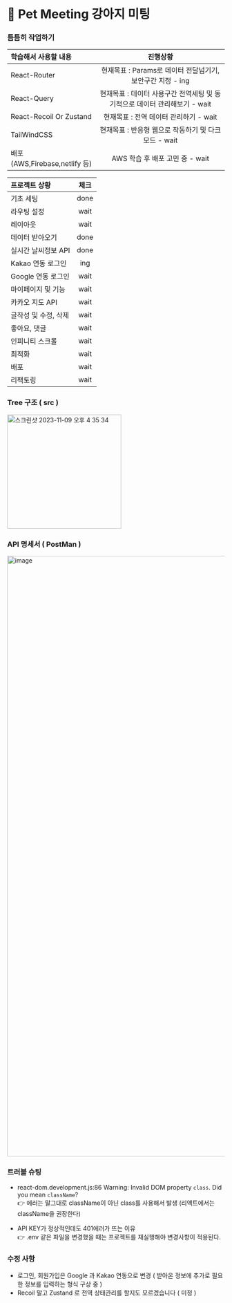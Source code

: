 # 🐶 Pet Meeting 강아지 미팅

### 틈틈히 작업하기

| 학습해서 사용할 내용          |                                  진행상황                                  |
| :---------------------------- | :------------------------------------------------------------------------: |
| React-Router                  |         현재목표 : Params로 데이터 전달넘기기, 보안구간 지정 - ing         |
| React-Query                   | 현재목표 : 데이터 사용구간 전역세팅 및 동기적으로 데이터 관리해보기 - wait |
| React-Recoil Or Zustand                 |                   현재목표 : 전역 데이터 관리하기 - wait                   |
| TailWindCSS                   |            현재목표 : 반응형 웹으로 작동하기 및 다크모드 - wait            |
| 배포(AWS,Firebase,netlify 등) |                      AWS 학습 후 배포 고민 중 - wait                       |

| 프로젝트 상황            | 체크 |
| :----------------------- | :--: |
| 기초 세팅                | done  |
| 라우팅 설정              | wait |
| 레이아웃                 | wait |
| 데이터 받아오기          | done |
| 실시간 날씨정보 API      | done |
| Kakao 연동 로그인 | ing |
| Google 연동 로그인 | wait |
| 마이페이지 및 기능       | wait |
| 카카오 지도 API          | wait |
| 글작성 및 수정, 삭제     | wait |
| 좋아요, 댓글             | wait |
| 인피니티 스크롤          | wait |
| 최적화                   | wait |
| 배포                     | wait |
| 리팩토링                     | wait |

### Tree 구조 ( src )
<img width="264" alt="스크린샷 2023-11-09 오후 4 35 34" src="https://github.com/sueWavy/pet/assets/148526219/ceca9264-ec44-4dd3-95ee-b6714611eb93">

### API 명세서 ( PostMan )
<img width="1390" alt="image" src="https://github.com/sueWavy/pet/assets/148526219/41463eff-f0f5-4668-9266-99d5140520c8">




### 트러블 슈팅

- react-dom.development.js:86 Warning: Invalid DOM property `class`. Did you mean `className`? <br/>
  👉 에러는 말그대로 className이 아닌 class를 사용해서 발생 (리액트에서는 className을 권장한다)

- API KEY가 정상적인데도 401에러가 뜨는 이유 <br/>
  👉 .env 같은 파일을 변경했을 때는 프로젝트를 재실행해야 변경사항이 적용된다.

### 수정 사항

- 로그인, 회원가입은 Google 과 Kakao 연동으로 변경 ( 받아온 정보에 추가로 필요한 정보를 입력하는 형식 구상 중 )
- Recoil 말고 Zustand 로 전역 상태관리를 할지도 모르겠습니다 ( 미정 ) 
